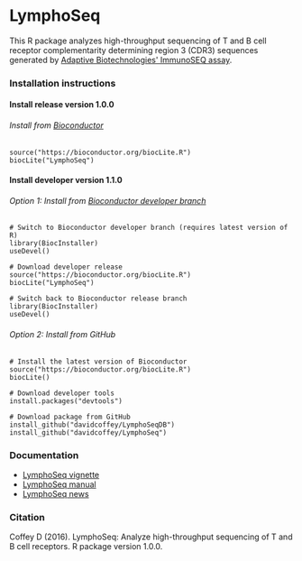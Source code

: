 # LymphoSeq
This R package analyzes high-throughput sequencing of T and B cell receptor
complementarity determining region 3 (CDR3) sequences generated by [Adaptive
Biotechnologies' ImmunoSEQ assay](http://www.adaptivebiotech.com/immunoseq).

### Installation instructions

#### Install release version 1.0.0
###### Install from [Bioconductor](https://www.bioconductor.org/packages/LymphoSeq)
```
source("https://bioconductor.org/biocLite.R")
biocLite("LymphoSeq")
```

#### Install developer version 1.1.0
###### Option 1:  Install from [Bioconductor developer branch](https://www.bioconductor.org/developers/how-to/useDevel/)
```
# Switch to Bioconductor developer branch (requires latest version of R)
library(BiocInstaller)
useDevel()

# Download developer release
source("https://bioconductor.org/biocLite.R")
biocLite("LymphoSeq")

# Switch back to Bioconductor release branch
library(BiocInstaller)
useDevel()
```
###### Option 2:  Install from GitHub
```
# Install the latest version of Bioconductor
source("https://bioconductor.org/biocLite.R")
biocLite()

# Download developer tools
install.packages("devtools")

# Download package from GitHub
install_github("davidcoffey/LymphoSeqDB")
install_github("davidcoffey/LymphoSeq")
```

### Documentation
* [LymphoSeq vignette](https://bioconductor.org/packages/release/bioc/vignettes/LymphoSeq/inst/doc/LymphoSeq.pdf)
* [LymphoSeq manual](https://bioconductor.org/packages/release/bioc/manuals/LymphoSeq/man/LymphoSeq.pdf)
* [LymphoSeq news](https://bioconductor.org/packages/release/bioc/news/LymphoSeq/NEWS)

### Citation
Coffey D (2016). LymphoSeq: Analyze high-throughput sequencing of T and B cell receptors. R package version 1.0.0.
